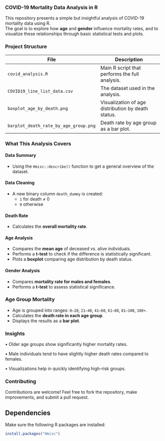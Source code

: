###  COVID-19 Mortality Data Analysis in R

This repository presents a simple but insightful analysis of COVID-19 mortality data using R.  
The goal is to explore how **age** and **gender** influence mortality rates, and to visualize these relationships through basic statistical tests and plots.



###  Project Structure

| File                          | Description                                  |
|-------------------------------|----------------------------------------------|
| `covid_analysis.R`            | Main R script that performs the full analysis. |
| `COVID19_line_list_data.csv`  | The dataset used in the analysis.            |
| `boxplot_age_by_death.png`    | Visualization of age distribution by death status. |
| `barplot_death_rate_by_age_group.png` | Death rate by age group as a bar plot. |



###  What This Analysis Covers

####  Data Summary
- Using the `Hmisc::describe()` function to get a general overview of the dataset.

####  Data Cleaning
- A new binary column `death_dummy` is created:  
  - `1` for death ≠ 0  
  - `0` otherwise

####  Death Rate
- Calculates the **overall mortality rate**.

####  Age Analysis
- Compares the **mean age** of deceased vs. alive individuals.
- Performs a **t-test** to check if the difference is statistically significant.
- Plots a **boxplot** comparing age distribution by death status.

####  Gender Analysis
- Compares **mortality rate for males and females**.
- Performs a **t-test** to assess statistical significance.

###  Age Group Mortality
- Age is grouped into ranges: `0–20`, `21–40`, `41–60`, `61–80`, `81–100`, `100+`.
- Calculates the **death rate in each age group**.
- Displays the results as a **bar plot**.

### Insights

• Older age groups show significantly higher mortality rates.

• Male individuals tend to have slightly higher death rates compared to females.

• Visualizations help in quickly identifying high-risk groups.

### Contributing

Contributions are welcome!
Feel free to fork the repository, make improvements, and submit a pull request.



##  Dependencies

Make sure the following R packages are installed:

```r
install.packages("Hmisc")



